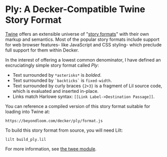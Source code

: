 Ply: A Decker-Compatible Twine Story Format
===========================================
[Twine](https://twinery.org) offers an extensible universe of "[story formats](https://twinery.org/cookbook/introduction/story_formats.html)" with their own markup and semantics. Most of the popular story formats include support for web browser features- like JavaScript and CSS styling- which preclude full support for them within Decker.

In the interest of offering a lowest common denominator, I have defined an excruciatingly simple story format called _Ply_:

- Text surrounded by `*asterisks*` is *bolded*.
- Text surrounded by `` `backticks` `` is `fixed-width`.
- Text surrounded by curly braces `{2+3}` is a fragment of Lil source code, which is evaluated and inserted in-place.
- Links match Harlowe syntax: `[[Link Label->Destination Passage]]`.

You can reference a compiled version of this story format suitable for loading into Twine at:
```
https://beyondloom.com/decker/ply/format.js
```

To build this story format from source, you will need Lilt:
```
lilt build_ply.lil
```

For more information, see [the twee module](beyondloom.com/decker/twee.html).
